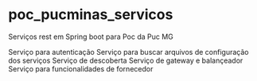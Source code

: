 # poc_pucminas_servicos
Serviços rest em Spring boot para Poc da Puc MG

Serviço para autenticação
Serviço para buscar arquivos de configuração dos serviços
Serviço de descoberta
Serviço de gateway e balançeador
Serviço para funcionalidades de fornecedor

